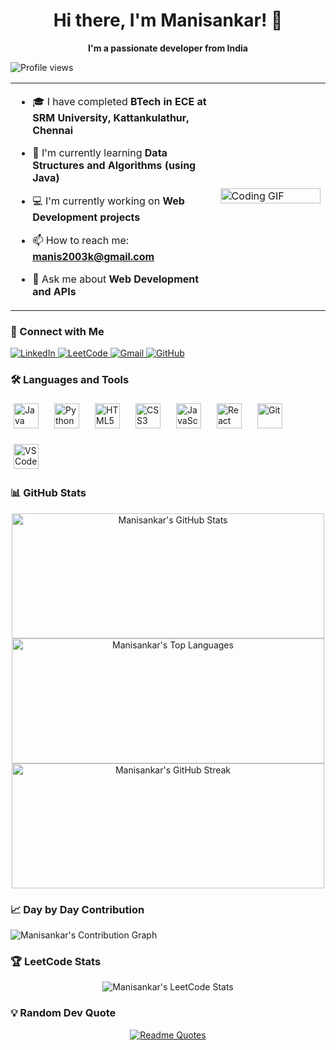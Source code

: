 <p align="center">
  <h1 align="center">Hi there, I'm Manisankar! 👋</h1>
</p>
<p align="center">
  <strong>I'm a passionate developer from India</strong>
</p>


  <img src="https://komarev.com/ghpvc/?username=manisankar21k&label=Profile%20views&color=0e75b6&style=flat" alt="Profile views" />


<table>
  <tr>
    <td width="65%">
    
- 🎓 I have completed **BTech in ECE at SRM University, Kattankulathur, Chennai**
- 🌱 I'm currently learning **Data Structures and Algorithms (using Java)**
- 💻 I'm currently working on **Web Development projects**
- 📫 How to reach me: **manis2003k@gmail.com**
- 💬 Ask me about **Web Development and APIs**


    </td>
    <td width="35%">
      <img src="https://user-images.githubusercontent.com/99302089/233880071-f3571db1-de31-4c90-a8b8-fb5eeab94a6a.gif" alt="Coding GIF" width="100%" />
    </td>
  </tr>
</table>

### 🔗 Connect with Me
<p align="left">
  <a href="https://www.linkedin.com/in/manisankar21k">
    <img src="https://img.shields.io/badge/LinkedIn-0077B5?style=for-the-badge&logo=linkedin&logoColor=white" alt="LinkedIn"/>
  </a>
  <a href="https://leetcode.com/u/manisankar21/">
    <img src="https://img.shields.io/badge/LeetCode-FFA116?style=for-the-badge&logo=leetcode&logoColor=black" alt="LeetCode"/>
  </a>
  <a href="mailto:manis2003k@gmail.com">
    <img src="https://img.shields.io/badge/Gmail-D14836?style=for-the-badge&logo=gmail&logoColor=white" alt="Gmail"/>
  </a>
  <a href="https://github.com/manisankar21k">
    <img src="https://img.shields.io/badge/GitHub-100000?style=for-the-badge&logo=github&logoColor=white" alt="GitHub"/>
  </a>
</p>

### 🛠️ Languages and Tools
<p align="left" style="display: flex; gap: 15px; flex-wrap: wrap;">
  <img src="https://cdn.jsdelivr.net/gh/devicons/devicon/icons/java/java-original.svg" alt="Java" width="40" height="40" style="margin: 5px;" />
  <img src="https://cdn.jsdelivr.net/gh/devicons/devicon/icons/python/python-original.svg" alt="Python" width="40" height="40" style="margin: 5px;" />
  <img src="https://cdn.jsdelivr.net/gh/devicons/devicon/icons/html5/html5-original.svg" alt="HTML5" width="40" height="40" style="margin: 5px;" />
  <img src="https://cdn.jsdelivr.net/gh/devicons/devicon/icons/css3/css3-original.svg" alt="CSS3" width="40" height="40" style="margin: 5px;" />
  <img src="https://cdn.jsdelivr.net/gh/devicons/devicon/icons/javascript/javascript-original.svg" alt="JavaScript" width="40" height="40" style="margin: 5px;" />
  <img src="https://cdn.jsdelivr.net/gh/devicons/devicon/icons/react/react-original.svg" alt="React" width="40" height="40" style="margin: 5px;" />
  <img src="https://cdn.jsdelivr.net/gh/devicons/devicon/icons/git/git-original.svg" alt="Git" width="40" height="40" style="margin: 5px;" />
  <img src="https://cdn.jsdelivr.net/gh/devicons/devicon/icons/vscode/vscode-original.svg" alt="VS Code" width="40" height="40" style="margin: 5px;" />
</p>


### 📊 GitHub Stats
<p align="center">
  <img src="https://github-readme-stats.vercel.app/api?username=manisankar21k&show_icons=true&theme=radical&hide_border=true&cache_seconds=1800" alt="Manisankar's GitHub Stats" style="width: 500px; height: 200px;"  />

  <br/>
  <img src="https://github-readme-stats.vercel.app/api/top-langs/?username=manisankar21k&layout=compact&theme=radical&hide_border=true" alt="Manisankar's Top Languages" style="width: 500px; height: 200px;"  />
  <br/>
  <img src="https://github-readme-streak-stats.herokuapp.com/?user=manisankar21k&theme=radical&hide_border=true" alt="Manisankar's GitHub Streak" style="width: 500px; height: 200px;" />
</p>

### 📈 Day by Day Contribution
  <img src="https://github-readme-activity-graph.vercel.app/graph?username=manisankar21k&theme=radical&hide_border=true&area=true&hide_year=true" alt="Manisankar's Contribution Graph" />
</p>

### 🏆 LeetCode Stats
<p align="center">
  <img src="https://leetcard.jacoblin.cool/manisankar21?theme=dark&font=Karma&ext=contest" alt="Manisankar's LeetCode Stats" />
</p>

 ### 💡 Random Dev Quote
<div align="center">
  
[![Readme Quotes](https://quotes-github-readme.vercel.app/api?type=horizontal&theme=radical)](https://github.com/piyushsuthar/github-readme-quotes)

</div>




